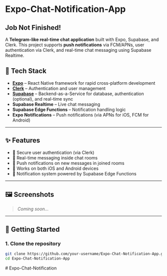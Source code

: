 # Expo-Chat-Notification-App

## Job Not Finished!

A **Telegram-like real-time chat application** built with Expo, Supabase, and Clerk. This project supports **push notifications** via FCM/APNs, user authentication via Clerk, and real-time chat messaging using Supabase Realtime.

## 🔧 Tech Stack

- **[Expo](https://expo.dev/)** – React Native framework for rapid cross-platform development
- **[Clerk](https://clerk.dev/)** – Authentication and user management
- **[Supabase](https://supabase.com/)** – Backend-as-a-Service for database, authentication (optional), and real-time sync
- **Supabase Realtime** – Live chat messaging
- **Supabase Edge Functions** – Notification handling logic
- **Expo Notifications** – Push notifications (via APNs for iOS, FCM for Android)

---

## ✨ Features

- 🔐 Secure user authentication (via Clerk)
- 💬 Real-time messaging inside chat rooms
- 🔔 Push notifications on new messages in joined rooms
- 📲 Works on both iOS and Android devices
- 🧠 Notification system powered by Supabase Edge Functions

---

## 🖼️ Screenshots

> _Coming soon..._

---

## 🚀 Getting Started

### 1. Clone the repository

```bash
git clone https://github.com/your-username/Expo-Chat-Notification-App.git
cd Expo-Chat-Notification-App
```
#   E x p o - C h a t - N o t i f i c a t i o n  
 